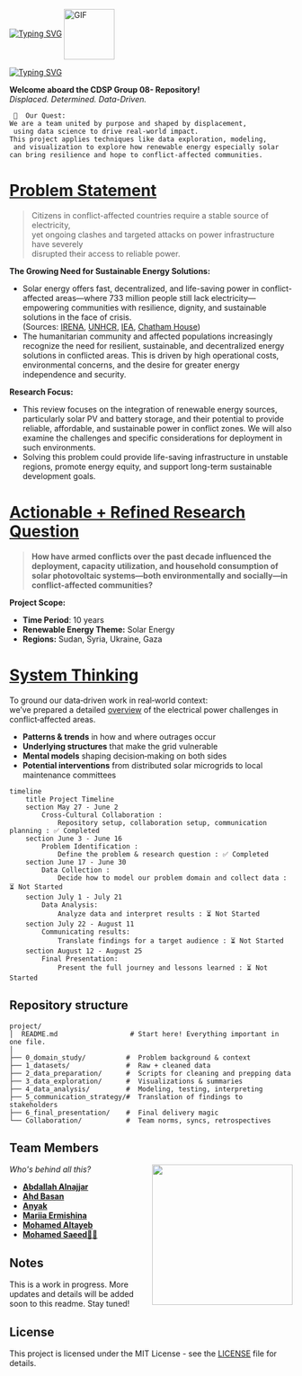 
<!-- markdownlint-disable MD031 MD033 MD004 MD009 MD013 MD045 MD041 MD032 MD039 MD019 MD012-->

[![Typing SVG](https://readme-typing-svg.herokuapp.com?font=Poppins&weight=800&size=50&duration=4984&pause=1000&color=6C9C4B&background=B3B3B300&vCenter=true&repeat=false&width=900&lines=Sustainable+Development)](https://git.io/typing-svg)
<img src="https://media.giphy.com/media/v1.Y2lkPTc5MGI3NjExZXR6dWU0aWdha2hyOTdjNXY3NWFqb2FsNmxvYmN6bmw0cm5weHozbiZlcD12MV9zdGlja2Vyc19zZWFyY2gmY3Q9cw/ZCewaVmN4ArYd4Ml0b/giphy.gif" width="90" alt="GIF" style="vertical-align:middle;"/>

</div>

[![Typing SVG](https://readme-typing-svg.herokuapp.com?font=Poppins&weight=800&size=42&duration=4984&pause=1000&color=005CCF&background=B3B3B300&vCenter=true&repeat=false&width=800&height=47&lines=Renewable+Energy+in+Conflict+Zones)](https://git.io/typing-svg)

**Welcome aboard the CDSP Group 08- Repository!**  
_Displaced. Determined. Data-Driven._

```text
 🌌  Our Quest:
We are a team united by purpose and shaped by displacement,  
 using data science to drive real-world impact.
This project applies techniques like data exploration, modeling,  
 and visualization to explore how renewable energy especially solar  
can bring resilience and hope to conflict-affected communities.
```

<!-- markdownlint-disable MD031 MD033 MD004 MD009 MD013 MD045 -->
# [Problem Statement](https://github.com/MIT-Emerging-Talent/ET6-CDSP-group-08-repo/blob/main/0_domain_study/README.md)

> Citizens in conflict-affected countries require a stable source of electricity,  
 yet ongoing clashes and targeted attacks on power infrastructure have severely  
 disrupted their access to reliable power.

**The Growing Need for Sustainable Energy Solutions:**  
- Solar energy offers fast, decentralized, and life-saving power in conflict-affected areas—where 733 million people still lack electricity—empowering communities with resilience, dignity, and sustainable solutions in the face of crisis.  
(Sources: [IRENA](https://www.irena.org/-/media/Files/IRENA/Agency/Publication/2025/Mar/IRENA_DAT_RE_Capacity_Statistics_2025.pdf), [UNHCR](https://www.unhcr.org/renewableenergy4refugees/), [IEA](https://www.iea.org/), [Chatham House](http://chathamhouse.org/))
- The humanitarian community and affected populations increasingly recognize the need for resilient, sustainable, and decentralized energy solutions in conflicted areas. This is driven by high operational costs, environmental concerns, and the desire for greater energy independence and security.

**Research Focus:**  
- This review focuses on the integration of renewable energy sources, particularly solar PV and battery storage, and their potential to provide reliable, affordable, and sustainable power in conflict zones. We will also examine the challenges and specific considerations for deployment in such environments.
- Solving this problem could provide life-saving infrastructure in unstable regions, promote energy equity, and support long-term sustainable development goals.

# [Actionable + Refined Research Question](0_domain_study/progress.md)

> **How have armed conflicts over the past decade influenced the deployment,
> capacity utilization, and household consumption of solar photovoltaic
> systems—both environmentally and socially—in conflict-affected communities?**

**Project Scope:**  
- **Time Period**: 10 years  
- **Renewable Energy Theme:** Solar Energy  
- **Regions:** Sudan, Syria, Ukraine, Gaza

# [System Thinking](https://github.com/MIT-Emerging-Talent/ET6-CDSP-group-08-repo/blob/main/0_domain_study/understanding_of_problem_domain.md)

To ground our data‑driven work in real‑world context:  
 we’ve prepared a detailed
[ overview](https://github.com/MIT-Emerging-Talent/ET6-CDSP-group-08-repo/blob/dc676e15aa9831b8cd7451ce91443bb873376281/0_domain_study/understanding_of_problem_domain.md)
 of the electrical power challenges in
conflict‑affected areas.  
* **Patterns & trends** in how and where outrages occur  
* **Underlying structures** that make the grid vulnerable  
* **Mental models** shaping decision‑making on both sides  
* **Potential interventions** from distributed solar
microgrids to local maintenance committees

```mermaid
timeline
    title Project Timeline
    section May 27 - June 2
        Cross-Cultural Collaboration :
            Repository setup, collaboration setup, communication planning : ✅ Completed
    section June 3 - June 16
        Problem Identification :
            Define the problem & research question : ✅ Completed
    section June 17 - June 30
        Data Collection :
            Decide how to model our problem domain and collect data : ⏳ Not Started
    section July 1 - July 21
        Data Analysis:
            Analyze data and interpret results : ⏳ Not Started
    section July 22 - August 11
        Communicating results:
            Translate findings for a target audience : ⏳ Not Started
    section August 12 - August 25
        Final Presentation:
            Present the full journey and lessons learned : ⏳ Not Started
```

## Repository structure

```text
project/
│  README.md                  # Start here! Everything important in one file.
│
├── 0_domain_study/          #  Problem background & context
├── 1_datasets/              #  Raw + cleaned data
├── 2_data_preparation/      #  Scripts for cleaning and prepping data
├── 3_data_exploration/      #  Visualizations & summaries
├── 4_data_analysis/         #  Modeling, testing, interpreting
├── 5_communication_strategy/#  Translation of findings to stakeholders
├── 6_final_presentation/    #  Final delivery magic
└── Collaboration/           #  Team norms, syncs, retrospectives
```

## Team Members

<img align="right" width="250" height="auto" src="https://media.giphy.com/media/v1.Y2lkPWVjZjA1ZTQ3czk1Mm91em13OGpzbTBxaXhpYTlpbWtyNTR0OWdiY2pwazc3aGNneCZlcD12MV9zdGlja2Vyc19zZWFyY2gmY3Q9cw/8CtkDP78zAJ2BTGo2G/giphy.gif">

_Who's behind all this?_

- **ِ[Abdallah Alnajjar](https://github.com/theabdallahnjr)**
- **[Ahd Basan](https://github.com/ahdbasan)**
- **[Anyak](https://github.com/Anyak7)**
- **[Mariia Ermishina](https://github.com/ermishina)**
- **[Mohamed Altayeb](https://github.com/Mo-Altayeb)**
- **[Mohamed Saeed👨‍💻](https://github.com/Tbaosman)**

##  Notes

This is a work in progress. More updates and details will be added soon to
this readme. Stay tuned!

## License

This project is licensed under the MIT License -
see the [LICENSE](https://github.com/MIT-Emerging-Talent/ET6-CDSP-group-08-repo/blob/main/LICENSE) file for details.

